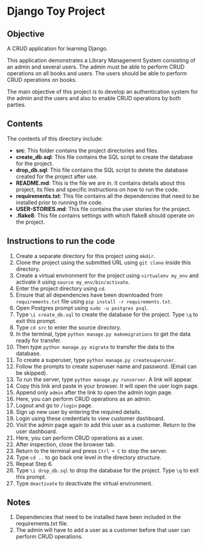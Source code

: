 # Django Toy Project

## Objective
A CRUD application for learning Django.

This application demonstrates a Library Management System consisting of an admin and several users. The admin must be able to perform CRUD operations on all books and users. The users should be able to perform CRUD operations on books.

The main objective of this project is to develop an authentication system for the admin and the users and also to enable CRUD operations by both parties.

## Contents
The contents of this directory include:

- **src**: This folder contains the project directories and files.
- **create_db.sql**: This file contains the SQL script to create the database for the project.
- **drop_db.sql**: This file contains the SQL script to delete the database created for the project after use.
- **README.md**: This is the file we are in. It contains details about this project, its files and specific instructions on how to run the code.
- **requirements.txt**: This file contains all the dependencies that need to be installed prior to running the code.
- **USER-STORIES.md**: This file contains the user stories for the project.
- **.flake8**: This file contains settings with which flake8 should operate on the project.

## Instructions to run the code

1. Create a separate directory for this project using ```mkdir```.
2. Clone the project using the submitted URL using ```git clone``` inside this directory.
3. Create a virtual environment for the project using ```virtualenv my_env``` and activate it using ```source my_env/bin/activate```.
4. Enter the project directory using ```cd```.
5. Ensure that all dependencies have been downloaded from ```requirements.txt``` file using ```pip install -r requirements.txt```.
6. Open Postgres prompt using ```sudo -u postgres psql```.
7. Type ```\i create_db.sql``` to create the database for the project. Type ```\q``` to exit this prompt.
8. Type ```cd src``` to enter the source directory.
9. In the terminal, type ```python manage.py makemigrations``` to get the data ready for transfer.
10. Then type ```python manage.py migrate``` to transfer the data to the database.
11. To create a superuser, type ```python manage.py createsuperuser```.
12. Follow the prompts to create superuser name and password. (Email can be skipped).
13. To run the server, type ```python manage.py runserver```. A link will appear.
14. Copy this link and paste in your browser. It will open the user login page.
15. Append only ```admin``` after the link to open the admin login page.
16. Here, you can perform CRUD operations as an admin.
17. Logout and go to ```/login``` page.
18. Sign up new user by entering the required details.
19. Login using these credentials to view customer dashboard.
20. Visit the admin page again to add this user as a customer. Return to the user dashboard.
21. Here, you can perform CRUD operations as a user.
22. After inspection, close the browser tab.
23. Return to the terminal and press ```Ctrl + C``` to stop the server.
24. Type ```cd ..``` to go back one level in the directory structure.
25. Repeat Step 6.
26. Type ```\i drop_db.sql``` to drop the database for the project. Type ```\q``` to exit this prompt.
27. Type ```deactivate``` to deactivate the virtual environment.


## Notes

1. Dependencies that need to be installed have been included in the requirements.txt file.
2. The admin will have to add a user as a customer before that user can perform CRUD operations.